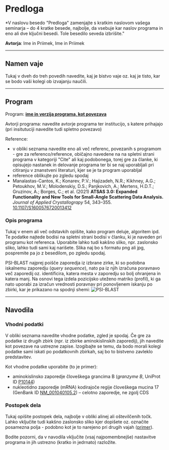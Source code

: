 # Predloga

*V naslovu besedo "Predloga" zamenjajte s kratkim naslovom vašega seminarja – do 4 kratke besede, najbolje, da vsebuje kar naslov programa in eno ali dve ključni besedi. Tole besedilo seveda izbrišite."

**Avtorja**: Ime in Priimek, Ime in Priimek

---
## Namen vaje
Tukaj v dveh do treh povedih navedite, kaj je bistvo vaje oz. kaj je tisto, kar se bodo vaši kolegi ob izvajanju naučili.

---
## Program

Program: **[ime in verzija programa, kot povezava](tukaj-navedete-povezavo)**

Avtorji programa: navedite avtorje programa ter institucijo, s katere prihajajo (pri insitutuciji navedite tudi spletno povezavo)

Reference:
- v obliki seznama navedite eno ali več referenc, povezanih s programom - gre za referenco/reference, običajno navedene na na spletni strani programa v kategoriji "Cite" ali kaj podobonega, torej gre za članke, ki opisujejo nastanek in delovanje programa ter bi se naj uporabljali pri citiranju v znanstveni literaturi, kjer se je ta program uporabljal
- reference oblikujte po zgledu spodaj
- Manalastas-Cantos, K.; Konarev, P.V.; Hajizadeh, N.R.; Kikhney, A.G.; Petoukhov, M.V.; Molodenskiy, D.S.; Panjkovich, A.; Mertens, H.D.T.; Gruzinov, A.; Borges, C.; et al. (2021) **ATSAS 3.0: Expanded Functionality and New Tools for Small-Angle Scattering Data Analysis.** *Journal of Applied Crystallograpy* 54, 343–355. [10.1107/S1600576720013412](https://doi.org/10.1107/S1600576720013412)


### Opis programa

Tukaj v enem ali več odstavkih opišite, kako program deluje, algoritem ipd. Te podatke najtede bodisi na spletni strani bodisi v članku, ki je naveden pri programu kot referenca. Uporabite lahko tudi kakšno sliko, npr. zaslonsko sliko, lahko tudi sami kaj narišete. Slika naj bo s formatu png ali jpg, pospremite pa jo z besedilom, po zgledu spodaj.

PSI-BLAST najprej poišče zaporedja iz izbrane zirke, ki so podobna iskalnemu zaporedju (*query sequence*), nato pa iz njih izračuna poravnavo več zaporedij oz. identificira, katera mesta v zaporedju so bolj ohranjena in katera manj. Na osnovi tega izdela pozicijsko uteženo matriko (profil), ki ga nato uporabi za izračun vrednosti poravnav pri ponovljenem iskanju po zbirki, kar je prikazano na spodnji shemi:
![PSI-BLAST](seminar-predloga-primer_slike.png)

---
## Navodila

### Vhodni podatki

V obliki seznama navedite vhodne podatke, zgled je spodaj. Če gre za podatke iz drugih zbirk (npr. iz zbirke aminokislinskih zaporedij), jih navedite kot povezave na ustrezne zapise. Izogibajte se temu, da bodo morali kolegi podatke sami iskati po podatkovnih zbirkah, saj bo to bistveno zavleklo predstavitev.

Kot vhodne podatke uporabite (to je primer):
- aminokislinsko zaporedje človeškega grancima B (*granzyme B*, UniProt ID [P10144](https://www.uniprot.org/uniprot/P10144))
- nukleotidno zaporedje (mRNA) kodirajoče regije človeškega mucina 17 (GenBank ID [NM_001040105.2](https://www.ncbi.nlm.nih.gov/nuccore/NM_001040105.2)) – celotno zaporedje, ne zgolj CDS

### Postopek dela

Tukaj opišite postopek dela, najbolje v obliki alinej ali oštevilčenih točk. Lahko vključite tudi kakšno zaslonsko sliko kjer dopišete oz. označite posamezna polja - podobno kot je to narejeno pri drugih vajah ([primer](../vaje/pubmed_web.md)).

Bodite pozorni, da v navodila vključite (vsaj najpomembnejše) nastavitve programa in jih ustrezno (kratko in jedrnato) razložite.